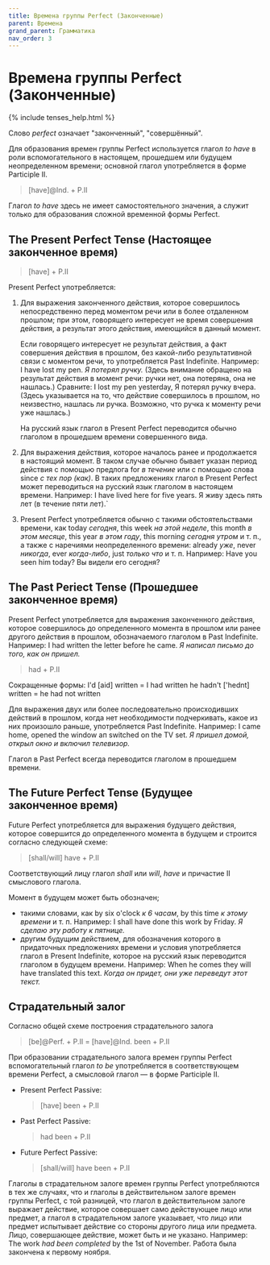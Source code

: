 ```yaml
---
title: Времена группы Perfect (Законченные)
parent: Времена
grand_parent: Грамматика
nav_order: 3
---
```


# Времена группы Perfect (Законченные)

{% include tenses_help.html %}

Слово *perfect* означает "законченный", "совершённый".

Для образования времен группы Perfect используется глагол *to have* в
роли вспомогательного в настоящем, прошедшем или будущем
неопределенном времени; основной глагол употребляется в форме
Participle II.

> [have]@Ind. + P.II

Глагол *to have* здесь не имеет самостоятельного значения, а служит
только для образования сложной временной формы Perfect.


## The Present Perfect Tense (Настоящее законченное время)

> [have] + P.II

Present Perfect употребляется:

1. Для выражения законченного действия, которое совершилось
   непосредственно перед моментом речи или в более отдаленном прошлом;
   при этом, говорящего интересует не время совершения действия, а
   результат этого действия, имеющийся в данный момент.

   Если говорящего интересует не результат действия, а факт совершения
   действия в прошлом, без какой-либо результативной связи с моментом
   речи, то употребляется Past Indefinite.  Например: I have lost my
   pen.  *Я потерял ручку.* (Здесь внимание обращено на результат
   действия в момент речи: ручки нет, она потеряна, она не нашлась.)
   Сравните: I lost my pen yesterday, Я потерял ручку вчера.  (Здесь
   указывается на то, что действие совершилось в прошлом, но
   неизвестно, нашлась ли ручка. Возможно, что ручка к моменту речи
   уже нашлась.)

   На русский язык глагол в Present Perfect переводится обычно
   глаголом в прошедшем времени совершенного вида.

2. Для выражения действия, которое началось ранее и продолжается в
   настоящий момент.  В таком случае обычно бывает указан период
   действия с помощью предлога for *в течение* или с помощью слова
   since *с тех пор (как)*.  В таких предложениях глагол в Present
   Perfect может переводиться на русский язык глаголом в настоящем
   времени.  Например: I have lived here for five years.  Я живу здесь
   пять лет (в течение пяти лет).`

3. Present Perfect употребляется обычно с такими обстоятельствами
   времени, как today *сегодня*, this week *на этой неделе*, this
   month *в этом месяце*, this year *в этом году*, this morning
   *сегодня утром* и т. п., а также с наречиями неопределенного
   времени: already *уже*, never *никогда*, ever *когда-либо*, just
   *только что* и т. п.  Например: Have you seen him today?  Вы видели
   его сегодня?


## The Past Periect Tense (Прошедшее законченное время)

Present Perfect употребляется для выражения законченного действия,
которое совершилось до определенного момента в прошлом или ранее
другого действия в прошлом, обозначаемого глаголом в Past Indefinite.
Например: I had written the letter before he came.  *Я написал письмо
до того, как он пришел.*

> had + P.II

Сокращенные формы:
I'd [aid] written = I had written
he hadn't ['hednt] written = he had not written

Для выражения двух или более последовательно происходивших действий в
прошлом, когда нет необходимости подчеркивать, какое из них произошло
раньше, употребляется Past Indefinite.  Например: I came home, opened
the window ап switched on the TV set.  *Я пришел домой, открыл окно и
включил телевизор.*

Глагол в Past Perfect всегда переводится глаголом в прошедшем времени.


## The Future Perfect Tense (Будущее законченное время)

Future Perfect употребляется для выражения будущего действия, которое
совершится до определенного момента в будущем и строится согласно
следующей схеме:

> [shall/will] have + P.II

Соответствующий лицу глагол *shall* или *will*, *have* и причастие II
смыслового глагола.

Момент в будущем может быть обозначен;
- такими словами, как by six o'clock *к 6 часам*, by this time *к
  этому времени* и т. п.  Например: I shall have done this work by
  Friday.  *Я сделаю эту работу к пятнице.*
- другим будущим действием, для обозначения которого в придаточных
  предложениях времени и условия употребляется глагол в Present
  Indefinite, которое на русский язык переводится глаголом в будущем
  времени. Например: When he comes they will have translated this
  text.  *Когда он придет, они уже переведут этот текст.*


## Страдательный залог

Согласно общей схеме построения страдательного залога

> [be]@Perf. + P.II = [have]@Ind. been + P.II

При образовании страдательного залога времен группы Perfect
вспомогательный глагол *to be* употребляется в соответствующем времени
Perfect, а смысловой глагол — в форме Participle II.

- Present Perfect Passive:

  > [have] been + P.II

- Past Perfect Passive:

  > had been + P.II

- Future Perfect Passive:

  > [shall/will] have been + P.II

Глаголы в страдательном залоге времен группы Perfect употребляются в
тех же случаях, что и глаголы в действительном залоге времен группы
Perfect, с той разницей, что глагол в действительном залоге выражает
действие, которое совершает само действующее лицо или предмет, а
глагол в страдательном залоге указывает, что лицо или предмет
испытывает действие со стороны другого лица или предмета.  Лицо,
совершающее действие, может быть и не указано.  Например: The work
*had been completed* by the 1st of November.  Работа была закончена к
первому ноября.



